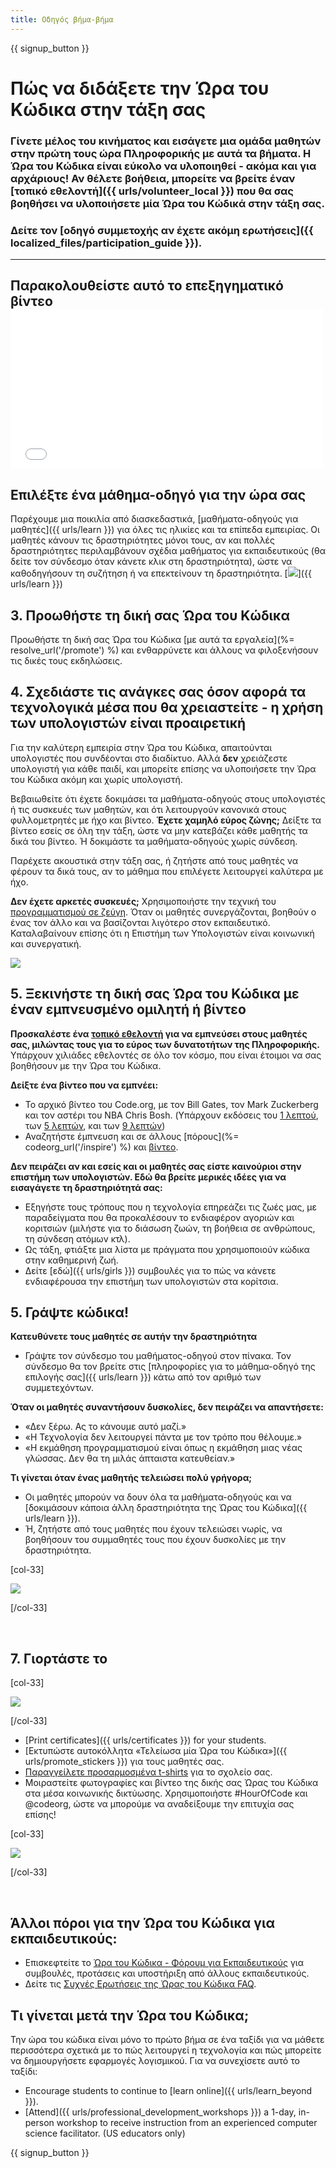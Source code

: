 ```yaml
---
title: Οδηγός βήμα-βήμα
---
```


{{ signup_button }}

# Πώς να διδάξετε την Ώρα του Κώδικα στην τάξη σας

### Γίνετε μέλος του κινήματος και εισάγετε μια ομάδα μαθητών στην πρώτη τους ώρα Πληροφορικής με αυτά τα βήματα. Η Ώρα του Κώδικα είναι εύκολο να υλοποιηθεί - ακόμα και για αρχάριους! Αν θέλετε βοήθεια, μπορείτε να βρείτε έναν [τοπικό εθελοντή]({{ urls/volunteer_local }}) που θα σας βοηθήσει να υλοποιήσετε μία Ώρα του Κώδικά στην τάξη σας.

### Δείτε τον [οδηγό συμμετοχής αν έχετε ακόμη ερωτήσεις]({{ localized_files/participation_guide }}).

* * *

## Παρακολουθείστε αυτό το επεξηγηματικό βίντεο <iframe width="500" height="255" src="//www.youtube.com/embed/SrnvvWDm73k" frameborder="0" allowfullscreen mark="crwd-mark"></iframe> 

## Επιλέξτε ένα μάθημα-οδηγό για την ώρα σας

Παρέχουμε μια ποικιλία από διασκεδαστικά, [μαθήματα-οδηγούς για μαθητές]({{ urls/learn }}) για όλες τις ηλικίες και τα επίπεδα εμπειρίας. Οι μαθητές κάνουν τις δραστηριότητες μόνοι τους, αν και πολλές δραστηριότητες περιλαμβάνουν σχέδια μαθήματος για εκπαιδευτικούς (θα δείτε τον σύνδεσμο όταν κάνετε κλικ στη δραστηριότητα), ώστε να καθοδηγήσουν τη συζήτηση ή να επεκτείνουν τη δραστηριότητα. [![](/images/fit-700/tutorials.png)]({{ urls/learn }})

## 3. Προωθήστε τη δική σας Ώρα του Κώδικα

Προωθήστε τη δική σας Ώρα του Κώδικα [με αυτά τα εργαλεία](%= resolve_url('/promote') %) και ενθαρρύνετε και άλλους να φιλοξενήσουν τις δικές τους εκδηλώσεις.

## 4. Σχεδιάστε τις ανάγκες σας όσον αφορά τα τεχνολογικά μέσα που θα χρειαστείτε - η χρήση των υπολογιστών είναι προαιρετική

Για την καλύτερη εμπειρία στην Ώρα του Κώδικα, απαιτούνται υπολογιστές που συνδέονται στο διαδίκτυο. Αλλά **δεν** χρειάζεστε υπολογιστή για κάθε παιδί, και μπορείτε επίσης να υλοποιήσετε την Ώρα του Κώδικα ακόμη και χωρίς υπολογιστή.

Βεβαιωθείτε ότι έχετε δοκιμάσει τα μαθήματα-οδηγούς στους υπολογιστές ή τις συσκευές των μαθητών, και ότι λειτουργούν κανονικά στους φυλλομετρητές με ήχο και βίντεο. **Έχετε χαμηλό εύρος ζώνης;** Δείξτε τα βίντεο εσείς σε όλη την τάξη, ώστε να μην κατεβάζει κάθε μαθητής τα δικά του βίντεο. Ή δοκιμάστε τα μαθήματα-οδηγούς χωρίς σύνδεση.

Παρέχετε ακουστικά στην τάξη σας, ή ζητήστε από τους μαθητές να φέρουν τα δικά τους, αν το μάθημα που επιλέγετε λειτουργεί καλύτερα με ήχο.

**Δεν έχετε αρκετές συσκευές;** Χρησιμοποιήστε την τεχνική του [προγραμματισμού σε ζεύγη](https://www.youtube.com/watch?v=vgkahOzFH2Q). Όταν οι μαθητές συνεργάζονται, βοηθούν ο ένας τον άλλο και να βασίζονται λιγότερο στον εκπαιδευτικό. Καταλαβαίνουν επίσης ότι η Επιστήμη των Υπολογιστών είναι κοινωνική και συνεργατική.

<img src="/images/fit-350/group_ipad.jpg" />

## 5. Ξεκινήστε τη δική σας Ώρα του Κώδικα με έναν εμπνευσμένο ομιλητή ή βίντεο

**Προσκαλέστε ένα [τοπικό εθελοντή](https://code.org/volunteer/local) για να εμπνεύσει στους μαθητές σας, μιλώντας τους για το εύρος των δυνατοτήτων της Πληροφορικής.** Υπάρχουν χιλιάδες εθελοντές σε όλο τον κόσμο, που είναι έτοιμοι να σας βοηθήσουν με την Ώρα του Κώδικα.

**Δείξτε ένα βίντεο που να εμπνέει:**

- Το αρχικό βίντεο του Code.org, με τον Bill Gates, τον Mark Zuckerberg και τον αστέρι του NBA Chris Bosh. (Υπάρχουν εκδόσεις του [1 λεπτού](https://www.youtube.com/watch?v=qYZF6oIZtfc), των [5 λεπτών](https://www.youtube.com/watch?v=nKIu9yen5nc), και των [9 λεπτών](https://www.youtube.com/watch?v=dU1xS07N-FA))
- Αναζητήστε έμπνευση και σε άλλους [πόρους](%= codeorg_url('/inspire') %) και [βίντεο](https://www.youtube.com/playlist?list=PLzdnOPI1iJNfpD8i4Sx7U0y2MccnrNZuP).

**Δεν πειράζει αν και εσείς και οι μαθητές σας είστε καινούριοι στην επιστήμη των υπολογιστών. Εδώ θα βρείτε μερικές ιδέες για να εισαγάγετε τη δραστηριότητά σας:**

- Εξηγήστε τους τρόπους που η τεχνολογία επηρεάζει τις ζωές μας, με παραδείγματα που θα προκαλέσουν το ενδιαφέρον αγοριών και κοριτσιών (μιλήστε για το διάσωση ζωών, τη βοήθεια σε ανθρώπους, τη σύνδεση ατόμων κτλ).
- Ως τάξη, φτιάξτε μια λίστα με πράγματα που χρησιμοποιούν κώδικα στην καθημερινή ζωή.
- Δείτε [εδώ]({{ urls/girls }}) συμβουλές για το πώς να κάνετε ενδιαφέρουσα την επιστήμη των υπολογιστών στα κορίτσια. 

## 5. Γράψτε κώδικα!

**Κατευθύνετε τους μαθητές σε αυτήν την δραστηριότητα**

- Γράψτε τον σύνδεσμο του μαθήματος-οδηγού στον πίνακα. Τον σύνδεσμο θα τον βρείτε στις [πληροφορίες για το μάθημα-οδηγό της επιλογής σας]({{ urls/learn }}) κάτω από τον αριθμό των συμμετεχόντων.

**Όταν οι μαθητές συναντήσουν δυσκολίες, δεν πειράζει να απαντήσετε:**

- «Δεν ξέρω. Ας το κάνουμε αυτό μαζί.»
- «Η Τεχνολογία δεν λειτουργεί πάντα με τον τρόπο που θέλουμε.»
- «Η εκμάθηση προγραμματισμού είναι όπως η εκμάθηση μιας νέας γλώσσας. Δεν θα τη μιλάς άπταιστα κατευθείαν.»

**Τι γίνεται όταν ένας μαθητής τελειώσει πολύ γρήγορα;**

- Οι μαθητές μπορούν να δουν όλα τα μαθήματα-οδηγούς και να [δοκιμάσουν κάποια άλλη δραστηριότητα της Ώρας του Κώδικα]({{ urls/learn }}).
- Ή, ζητήστε από τους μαθητές που έχουν τελειώσει νωρίς, να βοηθήσουν του συμμαθητές τους που έχουν δυσκολίες με την δραστηριότητα.

[col-33]

![](/images/fit-250/highschoolgirls.jpeg)

[/col-33]

<p style="clear:both">&nbsp;</p>

## 7. Γιορτάστε το

[col-33]

![](/images/fit-300/boy-certificate.jpg)

[/col-33]

- [Print certificates]({{ urls/certificates }}) for your students.
- [Εκτυπώστε αυτοκόλλητα «Τελείωσα μία Ώρα του Κώδικα»]({{ urls/promote_stickers }}) για τους μαθητές σας.
- [Παραγγείλετε προσαρμοσμένα t-shirts](http://blog.code.org/post/132608499493/hour-of-code-shirts-and-more) για το σχολείο σας.
- Μοιραστείτε φωτογραφίες και βίντεο της δικής σας Ώρας του Κώδικα στα μέσα κοινωνικής δικτύωσης. Χρησιμοποιήστε #HourOfCode και @codeorg, ώστε να μπορούμε να αναδείξουμε την επιτυχία σας επίσης!

[col-33]

![](/images/fit-260/highlight-certificates.jpg)

[/col-33]

<p style="clear:both">&nbsp;</p>

## Άλλοι πόροι για την Ώρα του Κώδικα για εκπαιδευτικούς:

- Επισκεφτείτε το [Ώρα του Κώδικα - Φόρουμ για Εκπαιδευτικούς](http://forum.code.org/c/plc/hour-of-code) για συμβουλές, προτάσεις και υποστήριξη από άλλους εκπαιδευτικούς.
- Δείτε τις [Συχνές Ερωτήσεις της Ώρας του Κώδικα FAQ](https://help.edraak.org/hc/en-us/categories/200147083-Hour-of-Code).

## Τι γίνεται μετά την Ώρα του Κώδικα;

Την ώρα του κώδικα είναι μόνο το πρώτο βήμα σε ένα ταξίδι για να μάθετε περισσότερα σχετικά με το πώς λειτουργεί η τεχνολογία και πώς μπορείτε να δημιουργήσετε εφαρμογές λογισμικού. Για να συνεχίσετε αυτό το ταξίδι:

- Encourage students to continue to [learn online]({{ urls/learn_beyond }}).
- [Attend]({{ urls/professional_development_workshops }}) a 1-day, in-person workshop to receive instruction from an experienced computer science facilitator. (US educators only)

{{ signup_button }}